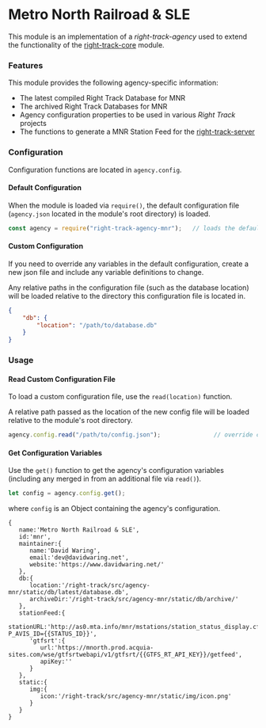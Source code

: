 Metro North Railroad & SLE
==========================

This module is an implementation of a _right-track-agency_ used to 
extend the functionality of the [right-track-core](https://github.com/right-track/right-track-core) 
module.

### Features

This module provides the following agency-specific information:

* The latest compiled Right Track Database for MNR
* The archived Right Track Databases for MNR
* Agency configuration properties to be used in various _Right Track_ projects
* The functions to generate a MNR Station Feed for the 
[right-track-server](https://github.com/right-track/right-track-server) 

### Configuration

Configuration functions are located in `agency.config`. 

#### Default Configuration

When the module is loaded via `require()`, the default configuration file (`agency.json` 
located in the module's root directory) is loaded.

```javascript
const agency = require("right-track-agency-mnr");   // loads the default configuration  
``` 

#### Custom Configuration

If you need to override any variables in the default configuration, create a new 
json file and include any variable definitions to change.

Any relative paths in the configuration file (such as the database location) will 
be loaded relative to the directory this configuration file is located in.

```json
{
    "db": {
        "location": "/path/to/database.db"    
    }
}
```

### Usage

#### Read Custom Configuration File

To load a custom configuration file, use the `read(location)` function.

A relative path passed as the location of the new config file will be loaded 
relative to the module's root directory.

```javascript
agency.config.read("/path/to/config.json");               // override config variables
```


#### Get Configuration Variables

Use the `get()` function to get the agency's configuration variables (including 
any merged in from an additional file via `read()`).

```javascript
let config = agency.config.get();
```

where `config` is an Object containing the agency's configuration.

```
{
   name:'Metro North Railroad & SLE',
   id:'mnr',
   maintainer:{
      name:'David Waring',
      email:'dev@davidwaring.net',
      website:'https://www.davidwaring.net/'
   },
   db:{
      location:'/right-track/src/agency-mnr/static/db/latest/database.db',
      archiveDir:'/right-track/src/agency-mnr/static/db/archive/'
   },
   stationFeed:{
      stationURL:'http://as0.mta.info/mnr/mstations/station_status_display.cfm?P_AVIS_ID={{STATUS_ID}}',
      'gtfsrt':{
         url:'https://mnorth.prod.acquia-sites.com/wse/gtfsrtwebapi/v1/gtfsrt/{{GTFS_RT_API_KEY}}/getfeed',
         apiKey:''
      }
   },
   static:{
      img:{
         icon:'/right-track/src/agency-mnr/static/img/icon.png'
      }
   }
}
```